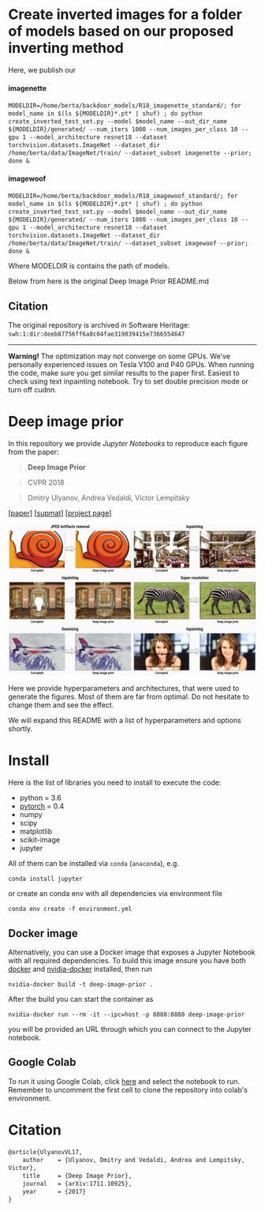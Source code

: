 
# Create inverted images for a folder of models based on our proposed inverting method

Here, we publish our  

#### imagenette
```
MODELDIR=/home/berta/backdoor_models/R18_imagenette_standard/; for model_name in $(ls ${MODELDIR}*.pt* | shuf) ; do python create_inverted_test_set.py --model $model_name --out_dir_name ${MODELDIR}/generated/ --num_iters 1000 --num_images_per_class 10 --gpu 1 --model_architecture resnet18 --dataset torchvision.datasets.ImageNet --dataset_dir /home/berta/data/ImageNet/train/ --dataset_subset imagenette --prior; done &
```
#### imagewoof
```
MODELDIR=/home/berta/backdoor_models/R18_imagewoof_standard/; for model_name in $(ls ${MODELDIR}*.pt* | shuf) ; do python create_inverted_test_set.py --model $model_name --out_dir_name ${MODELDIR}/generated/ --num_iters 1000 --num_images_per_class 10 --gpu 1 --model_architecture resnet18 --dataset torchvision.datasets.ImageNet --dataset_dir /home/berta/data/ImageNet/train/ --dataset_subset imagewoof --prior; done &
```
Where MODELDIR is contains the path of models. 

Below from here is the original Deep Image Prior README.md
## Citation  
The original repository is archived in Software Heritage:  
`swh:1:dir:deeb87756ff6a8c04fae319039415e7366554647`

----

**Warning!** The optimization may not converge on some GPUs. We've personally experienced issues on Tesla V100 and P40 GPUs. When running the code, make sure you get similar results to the paper first. Easiest to check using text inpainting notebook.  Try to set double precision mode or turn off cudnn. 

# Deep image prior

In this repository we provide *Jupyter Notebooks* to reproduce each figure from the paper:

> **Deep Image Prior**

> CVPR 2018

> Dmitry Ulyanov, Andrea Vedaldi, Victor Lempitsky


[[paper]](https://sites.skoltech.ru/app/data/uploads/sites/25/2018/04/deep_image_prior.pdf) [[supmat]](https://box.skoltech.ru/index.php/s/ib52BOoV58ztuPM) [[project page]](https://dmitryulyanov.github.io/deep_image_prior)

![](data/teaser_compiled.jpg)

Here we provide hyperparameters and architectures, that were used to generate the figures. Most of them are far from optimal. Do not hesitate to change them and see the effect.

We will expand this README with a list of hyperparameters and options shortly.

# Install

Here is the list of libraries you need to install to execute the code:
- python = 3.6
- [pytorch](http://pytorch.org/) = 0.4
- numpy
- scipy
- matplotlib
- scikit-image
- jupyter

All of them can be installed via `conda` (`anaconda`), e.g.
```
conda install jupyter
```


or create an conda env with all dependencies via environment file

```
conda env create -f environment.yml
```

## Docker image

Alternatively, you can use a Docker image that exposes a Jupyter Notebook with all required dependencies. To build this image ensure you have both [docker](https://www.docker.com/) and  [nvidia-docker](https://github.com/NVIDIA/nvidia-docker) installed, then run

```
nvidia-docker build -t deep-image-prior .
```

After the build you can start the container as

```
nvidia-docker run --rm -it --ipc=host -p 8888:8888 deep-image-prior
```

you will be provided an URL through which you can connect to the Jupyter notebook.

## Google Colab

To run it using Google Colab, click [here](https://colab.research.google.com/github/DmitryUlyanov/deep-image-prior) and select the notebook to run. Remember to uncomment the first cell to clone the repository into colab's environment.


# Citation
```
@article{UlyanovVL17,
    author    = {Ulyanov, Dmitry and Vedaldi, Andrea and Lempitsky, Victor},
    title     = {Deep Image Prior},
    journal   = {arXiv:1711.10925},
    year      = {2017}
}
```
